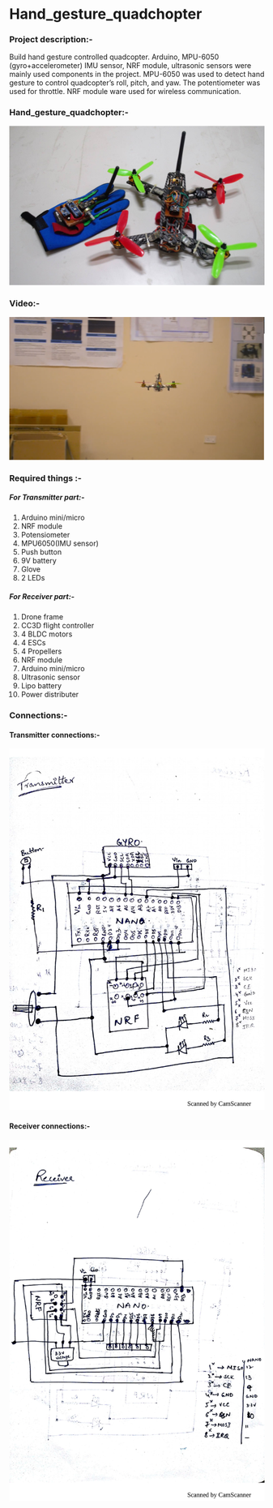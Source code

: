 # Hand_gesture_quadchopter

### Project description:-
   Build hand gesture controlled quadcopter. Arduino, MPU-6050 (gyro+accelerometer) IMU sensor, NRF module, ultrasonic sensors were mainly used components in the project. MPU-6050 was used to detect hand gesture to control quadcopter’s roll, pitch, and yaw. The potentiometer was used for throttle.  NRF module ware used for wireless communication.  

### Hand_gesture_quadchopter:-
![alt text](https://github.com/ankitgc1/Hand_gesture_quadchopter/blob/master/pics/Hand_gesture_quad_chopter.jpg)

### Video:-

[![Watch the video](https://github.com/ankitgc1/Hand_gesture_quadchopter/blob/master/pics/drone.png)](https://youtu.be/Ep3qxZhunCg)

### Required things :-
##### For Transmitter part:-
1. Arduino mini/micro
2. NRF module 
3. Potensiometer
4. MPU6050(IMU sensor)
5. Push button
6. 9V battery
7. Glove
8. 2 LEDs

##### For Receiver part:-
1. Drone frame
2. CC3D flight controller
3. 4 BLDC motors
4. 4 ESCs
5. 4 Propellers
6. NRF module
7. Arduino mini/micro
8. Ultrasonic sensor
9. Lipo battery
10. Power distributer


### Connections:- 

#### Transmitter connections:-
![alt text](https://github.com/ankitgc1/Hand_gesture_quadchopter/blob/master/pics/transmitter_connections-1.jpg)

#### Receiver connections:- 
![alt text](https://github.com/ankitgc1/Hand_gesture_quadchopter/blob/master/pics/receiver_connections-1.jpg)
